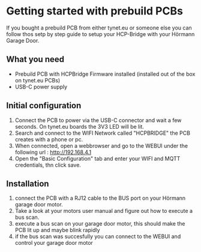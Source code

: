 # Getting started with prebuild PCBs

If you bought a prebuild PCB from either tynet.eu or someone else you can follow thos setp by step guide to setup your HCP-Bridge with your Hörmann Garage Door.

## What you need

* Prebuild PCB with HCPBridge Firmware installed (installed out of the box on tynet.eu PCBs)
* USB-C power supply

## Initial configuration

1. Connect the PCB to power via the USB-C connector and wait a few seconds. On tynet.eu boards the 3V3 LED will be lit.
2. Search and connect to the WIFI Network called "HCPBRIDGE" the PCB creates with a phone or pc.
3. When connected, open a webbrowser and go to the WEBUI under the following url : http://192.168.4.1
4. Open the "Basic Configuration" tab and enter your WIFI and MQTT credentials, thn click save.

## Installation

1. connect the PCB with a RJ12 cable to the BUS port on your Hörmann garage door motor.
2. Take a look at your motors user manual and figure out how to execute a bus scan.
3. execute a bus scan on your garage door motor, this should make the PCB lit up and maybe blink rapidly
4. if the bus scan was succesfully you can connect to the WEBUI and control your garage door motor

